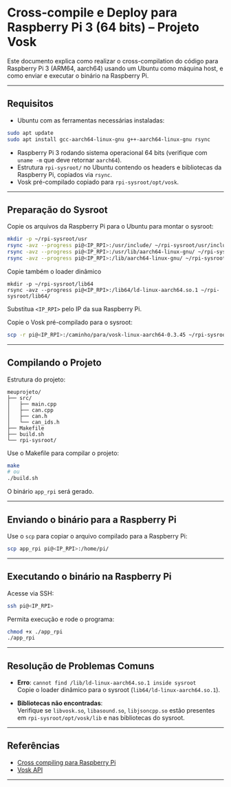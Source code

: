
# Cross-compile e Deploy para Raspberry Pi 3 (64 bits) – Projeto Vosk

Este documento explica como realizar o cross-compilation do código para Raspberry Pi 3 (ARM64, aarch64) usando um Ubuntu como máquina host, e como enviar e executar o binário na Raspberry Pi.

---

## Requisitos

- Ubuntu com as ferramentas necessárias instaladas:

```bash
sudo apt update
sudo apt install gcc-aarch64-linux-gnu g++-aarch64-linux-gnu rsync
```

- Raspberry Pi 3 rodando sistema operacional 64 bits (verifique com `uname -m` que deve retornar `aarch64`).
- Estrutura `rpi-sysroot/` no Ubuntu contendo os headers e bibliotecas da Raspberry Pi, copiados via `rsync`.
- Vosk pré-compilado copiado para `rpi-sysroot/opt/vosk`.

---

## Preparação do Sysroot

Copie os arquivos da Raspberry Pi para o Ubuntu para montar o sysroot:

```bash
mkdir -p ~/rpi-sysroot/usr
rsync -avz --progress pi@<IP_RPI>:/usr/include/ ~/rpi-sysroot/usr/include/
rsync -avz --progress pi@<IP_RPI>:/usr/lib/aarch64-linux-gnu/ ~/rpi-sysroot/usr/lib/aarch64-linux-gnu/
rsync -avz --progress pi@<IP_RPI>:/lib/aarch64-linux-gnu/ ~/rpi-sysroot/lib/aarch64-linux-gnu/
```

Copie também o loader dinâmico

```
mkdir -p ~/rpi-sysroot/lib64
rsync -avz --progress pi@<IP_RPI>:/lib64/ld-linux-aarch64.so.1 ~/rpi-sysroot/lib64/
```

Substitua `<IP_RPI>` pelo IP da sua Raspberry Pi.

Copie o Vosk pré-compilado para o sysroot:

```bash
scp -r pi@<IP_RPI>:/caminho/para/vosk-linux-aarch64-0.3.45 ~/rpi-sysroot/opt/vosk
```

---

## Compilando o Projeto

Estrutura do projeto:

```
meuprojeto/
├── src/
│   ├── main.cpp
│   ├── can.cpp
│   ├── can.h
│   └── can_ids.h
├── Makefile
├── build.sh
└── rpi-sysroot/
```

Use o Makefile para compilar o projeto:

```bash
make
# ou
./build.sh
```

O binário `app_rpi` será gerado.

---

## Enviando o binário para a Raspberry Pi

Use o `scp` para copiar o arquivo compilado para a Raspberry Pi:

```bash
scp app_rpi pi@<IP_RPI>:/home/pi/
```

---

## Executando o binário na Raspberry Pi

Acesse via SSH:

```bash
ssh pi@<IP_RPI>
```

Permita execução e rode o programa:

```bash
chmod +x ./app_rpi
./app_rpi
```

---

## Resolução de Problemas Comuns

- **Erro**: `cannot find /lib/ld-linux-aarch64.so.1 inside sysroot`  
  Copie o loader dinâmico para o sysroot (`lib64/ld-linux-aarch64.so.1`).

- **Bibliotecas não encontradas**:  
  Verifique se `libvosk.so`, `libasound.so`, `libjsoncpp.so` estão presentes em `rpi-sysroot/opt/vosk/lib` e nas bibliotecas do sysroot.

---

## Referências

- [Cross compiling para Raspberry Pi](https://wiki.debian.org/RaspberryPiCrossCompiler)  
- [Vosk API](https://alphacephei.com/vosk/)

---
